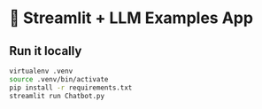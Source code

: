 # 🎈 Streamlit + LLM Examples App


## Run it locally

```sh
virtualenv .venv
source .venv/bin/activate
pip install -r requirements.txt
streamlit run Chatbot.py
```
